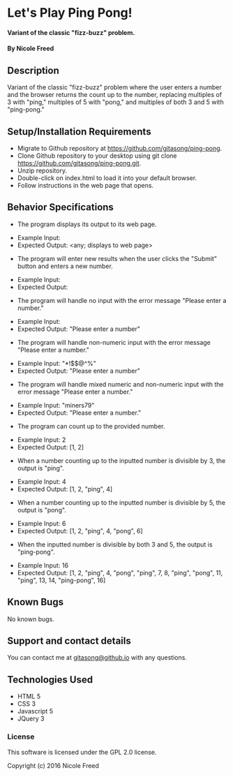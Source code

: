 # Let's Play Ping Pong!

#### Variant of the classic "fizz-buzz" problem.

#### By Nicole Freed

## Description

Variant of the classic "fizz-buzz" problem where the user enters a number and the browser returns the count up to the number, replacing multiples of 3 with "ping," multiples of 5 with "pong," and multiples of both 3 and 5 with "ping-pong."

## Setup/Installation Requirements

* Migrate to Github repository at https://github.com/gitasong/ping-pong.
* Clone Github repository to your desktop using git clone https://github.com/gitasong/ping-pong.git.
* Unzip repository.
* Double-click on index.html to load it into your default browser.
* Follow instructions in the web page that opens.

## Behavior Specifications

* The program displays its output to its web page.
- Example Input: <any>
- Expected Output: <any; displays to web page>

* The program will enter new results when the user clicks the "Submit" button and enters a new number.
- Example Input: <new input>
- Expected Output: <new results>

* The program will handle no input with the error message "Please enter a number."
- Example Input: <null>
- Expected Output: "Please enter a number"

* The program will handle non-numeric input with the error message "Please enter a number."
- Example Input: "*!$$@^%"
- Expected Output: "Please enter a number"

* The program will handle mixed numeric and non-numeric input with the error message "Please enter a number."
- Example Input: "miners79"
- Expected Output: "Please enter a number."

* The program can count up to the provided number.
- Example Input: 2
- Expected Output: [1, 2]

* When a number counting up to the inputted number is divisible by 3, the output is "ping".
- Example Input: 4
- Expected Output: [1, 2, "ping", 4]

* When a number counting up to the inputted number is divisible by 5, the output is "pong".
- Example Input: 6
- Expected Output: [1, 2, "ping", 4, "pong", 6]

* When the inputted number is divisible by both 3 and 5, the output is "ping-pong".
- Example Input: 16
- Expected Output: [1, 2, "ping", 4, "pong", "ping", 7, 8, "ping", "pong", 11, "ping", 13, 14, "ping-pong", 16]

## Known Bugs

No known bugs.

## Support and contact details

You can contact me at gitasong@github.io with any questions.

## Technologies Used

* HTML 5
* CSS 3
* Javascript 5
* JQuery 3

### License

This software is licensed under the GPL 2.0 license.

Copyright (c) 2016 Nicole Freed
